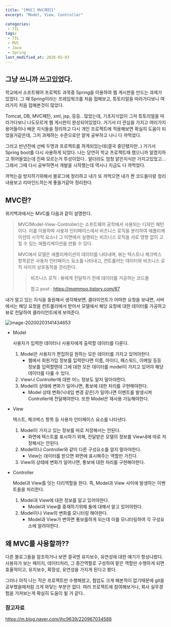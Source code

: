 ```yaml
---
title: "[MVC] MVC패턴1"
excerpt: "Model, View, Controller"

categories:
 - TIL
tags:
 - TIL
 - MVC
 - Java
 - Spring
last_modified_at: 2020-02-03
---
```




## 그냥 쓰니까 쓰고있었다.

학교에서 소프트웨어 프로젝트 과목중 Spring을 이용하여 웹 게시판을 만드는 과제가 있었다. 그 때 Spring이라는 프레임워크를 처음 접해보고, 튜토리얼을 따라가다보니 여러가지 처음 접해본것이 많았다.

Tomcat, DB, MVC패턴, xml, jsp, 등등.. 많았는데, 기초지식없이 그저 튜토리얼을 따라가다보니 나도모르게 웹 게시판이 완성되어있었다. 거기서 더 관심을 가지고 여러가지 용어들이나 배운 지식들을 정리하고 다시 개인 프로젝트에 적용해보면 확실히 도움이 되었을거같은데, 그저 과제하는 수준으로만 얕게 공부하고 나니 다 까먹었다.

그러고 반년전에 선배 두명과 프로젝트를 하게되었는데(결국 중단됐지만..) 거기서 Spring boot를 다시 사용하게 되었다. 나는 당연히 학교 프로젝트때 했으니까 알겠지하고 뛰어들었는데 진짜 모르는거 투성이었다.. 알더라도 엄청 얕은지식만 가지고있었고... 그래서 그때 다시 공부하면서 개발을 시작했는데 역시나 지금도 다 까먹었다.

까먹는걸 방지하기위해서 블로그에 정리하고 내가 또 까먹으면 내가 짠 코드들이랑 정리내용보고 리마인드하는게 좋을거같아 정리한다.



## MVC란?

위키백과에서는 MVC를 다음과 같이 설명한다.

> MVC(Model-View-Controller)는 소프트웨어 공학에서 사용되는 디자인 패턴이다. 이를 이용하여 사용자 인터페이스에서 비즈니스 로직을 분리하여 애플리케이션의 시각적 요소나 그 이면에서 실행되는 비즈니스 로직을 서로 영향 없이 고칠 수 있는 애플리케이션을 만들 수 있다.
>
> MVC에서 모델은 애플리케이션의 데이터를 나타내며, 뷰는 텍스트나 체크박스 항목같은 사용자 인터페이스 요소를 나타내고, 컨트롤러는 데이터와 비즈니스 로직 사이의 상호동작을 관리한다.
>
> >  비즈니스 로직 : 뷰에게 전달하기 전에 데이터를 가공하는 코드들
> >
> > 참고 post : https://mommoo.tistory.com/67	

내가 알고 있는 지식을 동원해서 생각해보면, 클라이언트가 어떠한 요청을 보내면, 서버에서는 해당 요청을 컨트롤러에서 받아서 모델에서 해당 요청에 대한 데이터를 가공하고 뷰로 전달하여 클라이언트에게 보여준다.

![image-20200203141434653]({{site.url}}/assets/images/2020-02-03-TIL-MVC-pattern-1-MVC.png)

* Model

  사용자가 입력한 데이터나 사용자에게 출력할 데이터를 다룬다. 

  1. Model은 사용자가 편집하길 원하는 모든 데이터를 가지고 있어야한다.
     * 웹에서 회원가입 정보를 입력한다면 이름, 아이디, 패스워드, 이메일 등등 정보를 입력할텐데 그에 대한 모든 데이터를 model이 가지고 있어야 해당 데이터를 다룰 수 있다.
  2. View나 Controller에 대한 어느 정보도 알지 말아야한다.
  3. Model의 상태에 변화가 일어나면, 통보에 대한 처리를 구현해야한다.
     * Model 상태 변화(닉네임 변경 같은)가 일어나면 이벤트를 발생시켜 Controller에 전달해야한다. 또한 Model은 재사용 가능해야한다.

* View

  텍스트, 체크박스 항목 등 사용자 인터페이스 요소를 나타낸다.

  1. Model이 가지고 있는 정보를 따로 저장해서는 안된다.
     * 화면에 텍스트를 표시하기 위해, 전달받은 모델의 정보를 View내에 따로 저장해서는 안된다.
  2. Model이나 Controller와 같이 다른 구성요소를 알지 말아야한다.
     * View는 데이터를 받으면 화면에 표시해주는 역할만 가진다.
  3. View의 상태에 변화가 일어나면, 통보에 대한 처리를 구현해야한다.

* Controller

  Model과 View를 잇는 다리역할을 한다. 즉, Model과 View 사이에 발생하는 이벤트들을 처리한다.

  1. Model과 View에 대한 정보를 알고 있어야한다.
     * Model과 View를 중재하기위해 둘에 대해서 알고 있어야한다.
  2. Model이나 View의 변화를 모니터링 해야한다.
     * Model과 View가 변하면 통보를하게 되는데 이를 모니터링하여 각 구성요소에 알려야한다.



## 왜 MVC를 사용할까??

다른 블로그들을 참조하거나 보면 결국엔 유지보수, 유연성에 대한 얘기가 항상나왔다. 사용자가 보는 페이지, 데이터처리, 그 중간역할로 구성하여 맡은 역할만 수행하게 되면 효율적이고, 유지보수, 확장성, 유연성을 가지게 된다고 봤다.

그러나 아직 나는 작은 프로젝트만 수행해왔고, 협업도 크게 해본적이 없기때문에 git을 공부했을때처럼 크게 와닿는 부분은 없다. 여러 프로젝트에 참여해보거나, 회사 실무경험을 가져보는게 확실히 도움이 될 거 같다..



### 참고자료

https://m.blog.naver.com/jhc9639/220967034588
